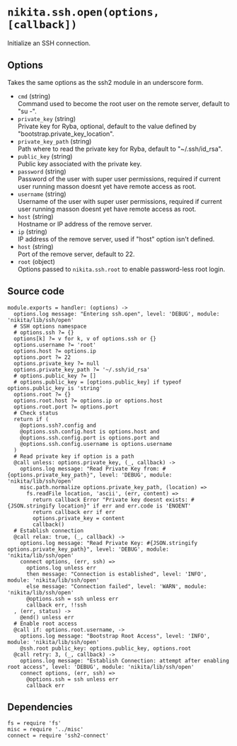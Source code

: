 
# `nikita.ssh.open(options, [callback])`

Initialize an SSH connection.

## Options

Takes the same options as the ssh2 module in an underscore form.

* `cmd` (string)   
  Command used to become the root user on the remote server, default to "su -".   
* `private_key` (string)   
  Private key for Ryba, optional, default to the value defined by
  "bootstrap.private_key_location".   
* `private_key_path` (string)   
  Path where to read the private key for Ryba, default to "~/.ssh/id_rsa".   
* `public_key` (string)   
  Public key associated with the private key.   
* `password` (string)   
  Password of the user with super user permissions, required if current user 
  running masson doesnt yet have remote access as root.   
* `username` (string)   
  Username of the user with super user permissions, required if current user 
  running masson doesnt yet have remote access as root.  
* `host` (string)   
  Hostname or IP address of the remove server.   
* `ip` (string)   
  IP address of the remove server, used if "host" option isn't defined.   
* `host` (string)   
  Port of the remove server, default to 22.   
* `root` (object)    
  Options passed to `nikita.ssh.root` to enable password-less root login.   

## Source code

    module.exports = handler: (options) ->
      options.log message: "Entering ssh.open", level: 'DEBUG', module: 'nikita/lib/ssh/open'
      # SSH options namespace
      # options.ssh ?= {}
      options[k] ?= v for k, v of options.ssh or {}
      options.username ?= 'root'
      options.host ?= options.ip
      options.port ?= 22
      options.private_key ?= null
      options.private_key_path ?= '~/.ssh/id_rsa'
      # options.public_key ?= []
      # options.public_key = [options.public_key] if typeof options.public_key is 'string'
      options.root ?= {}
      options.root.host ?= options.ip or options.host
      options.root.port ?= options.port
      # Check status
      return if (
        @options.ssh?.config and
        @options.ssh.config.host is options.host and
        @options.ssh.config.port is options.port and
        @options.ssh.config.username is options.username
      )
      # Read private key if option is a path
      @call unless: options.private_key, (_, callback) ->
        options.log message: "Read Private Key from: #{options.private_key_path}", level: 'DEBUG', module: 'nikita/lib/ssh/open'
        misc.path.normalize options.private_key_path, (location) =>
          fs.readFile location, 'ascii', (err, content) =>
            return callback Error "Private key doesnt exists: #{JSON.stringify location}" if err and err.code is 'ENOENT'
            return callback err if err
            options.private_key = content
            callback()
      # Establish connection
      @call relax: true, (_, callback) ->
        options.log message: "Read Private Key: #{JSON.stringify options.private_key_path}", level: 'DEBUG', module: 'nikita/lib/ssh/open'
        connect options, (err, ssh) =>
          options.log unless err
          then message: "Connection is established", level: 'INFO', module: 'nikita/lib/ssh/open'
          else message: "Connection failed", level: 'WARN', module: 'nikita/lib/ssh/open'
          @options.ssh = ssh unless err
          callback err, !!ssh
      , (err, status) ->
        @end() unless err
      # Enable root access
      @call if: options.root.username, ->
        options.log message: "Bootstrap Root Access", level: 'INFO', module: 'nikita/lib/ssh/open'
        @ssh.root public_key: options.public_key, options.root
      @call retry: 3, (_, callback) ->
        options.log message: "Establish Connection: attempt after enabling root access", level: 'DEBUG', module: 'nikita/lib/ssh/open'
        connect options, (err, ssh) =>
          @options.ssh = ssh unless err
          callback err

## Dependencies

    fs = require 'fs'
    misc = require '../misc'
    connect = require 'ssh2-connect'
